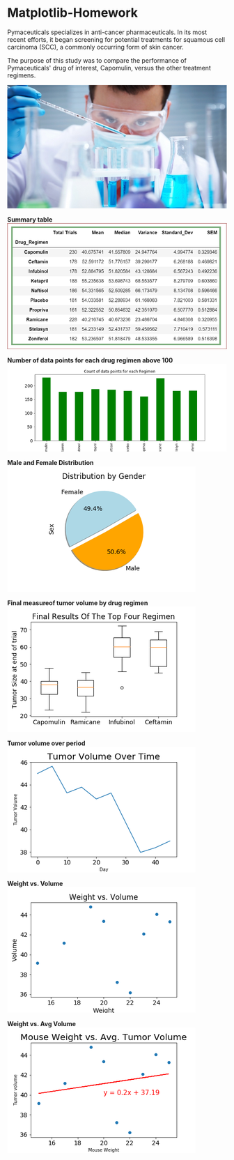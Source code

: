 # Matplotlib-Homework

Pymaceuticals specializes in anti-cancer pharmaceuticals. In its most recent efforts, it began screening for potential treatments for squamous cell carcinoma (SCC), a commonly occurring form of skin cancer.

The purpose of this study was to compare the performance of Pymaceuticals' drug of interest, Capomulin, versus the other treatment regimens.

![Lab_image](images/Laboratory.jpg)


**Summary table**
![summary](images/summary.PNG)


**Number of data points for each drug regimen above 100**
![barchart](images/barchart2.PNG)


**Male and Female Distribution**
![piechart](images/pie1.PNG)


**Final measureof tumor volume by drug regimen**
![boxplot](images/boxplot.PNG)


**Tumor volume over period**
![linechart](images/linechart.PNG)


**Weight vs. Volume**
![scatterchart](images/scatter.PNG)

**Weight vs. Avg Volume**
![plotchart](images/plot.PNG)

